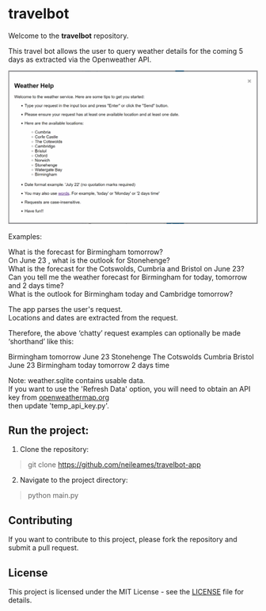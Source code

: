# travelbot

Welcome to the **travelbot** repository. 

This travel bot allows the user to query weather details for the coming 5 days as extracted via the Openweather API.

![](./help-screen.png)

Examples:

What is the forecast for Birmingham tomorrow?  
On June 23 , what is the outlook for Stonehenge?  
What is the forecast for the Cotswolds, Cumbria and Bristol on June 23?  
Can you tell me the weather forecast for Birmingham for today, tomorrow and 2 days time?  
What is the outlook for Birmingham today and Cambridge tomorrow?  

The app parses the user's request.  
Locations and dates are extracted from the request.  

Therefore, the above ‘chatty’ request examples can optionally be made ‘shorthand’ like this:

Birmingham tomorrow
June 23 Stonehenge
The Cotswolds Cumbria Bristol June 23
Birmingham today tomorrow 2 days time  
  
  
Note: weather.sqlite contains usable data.  
If you want to use the 'Refresh Data' option, you will need to obtain an API key from [openweathermap.org](https://openweathermap.org)  
then update 'temp_api_key.py'.  
  

## Run the project:

1. Clone the repository:
>  git clone https://github.com/neileames/travelbot-app

2. Navigate to the project directory:
>  python main.py

## Contributing
If you want to contribute to this project, please fork the repository and submit a pull request.

## License
This project is licensed under the MIT License - see the [LICENSE](./LICENSE) file for details.

